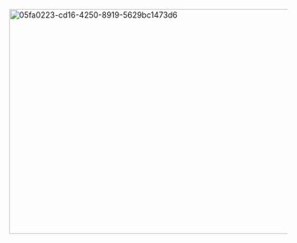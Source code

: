 <img width="957" height="407" alt="05fa0223-cd16-4250-8919-5629bc1473d6" src="https://github.com/user-attachments/assets/ff85e814-c4eb-4874-acb3-58079301fa5d" />
